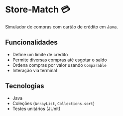 # Store‑Match 💳

Simulador de compras com cartão de crédito em Java.

## Funcionalidades

- Define um limite de crédito
- Permite diversas compras até esgotar o saldo
- Ordena compras por valor usando `Comparable`
- Interação via terminal

## Tecnologias

- Java 
- Coleções (`ArrayList`, `Collections.sort`)
- Testes unitários (JUnit) 


